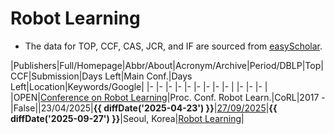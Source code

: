 # Robot Learning

- The data for TOP, CCF, CAS, JCR, and IF are sourced from [easyScholar](https://www.easyscholar.cc/).

|Publishers|Full/Homepage|Abbr/About|Acronym/Archive|Period/DBLP|Top|CCF|Submission|Days Left|Main Conf.|Days Left|Location|Keywords/Google|
|-         |-            |-         |-              |-          |-  |-  |-         |-        |          |-        |-       |-              |
|OPEN|[Conference on Robot Learning](https://www.corl.org/)|Proc. Conf. Robot Learn.|CoRL|2017 -|False||23/04/2025|**{{ diffDate('2025-04-23') }}**|[27/09/2025](https://www.corl.org/)|**{{ diffDate('2025-09-27') }}**|Seoul, Korea|[Robot Learning](https://www.google.com/search?q=Robot+Learning)|


